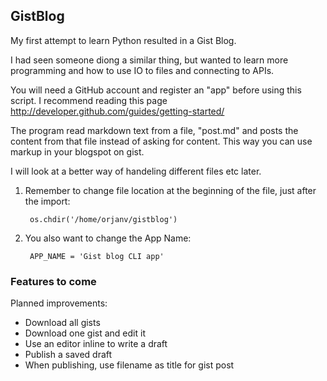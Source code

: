 ## GistBlog

My first attempt to learn Python resulted in a Gist Blog.

I had seen someone diong a similar thing, but wanted to learn more programming and how to use IO to files and connecting to APIs.

You will need a GitHub account and register an "app" before using this script. I recommend reading this page
	http://developer.github.com/guides/getting-started/

The program read markdown text from a file, "post.md" and posts the content from that file instead of asking for content. This way you can use markup in your blogspot on gist.

I will look at a better way of handeling different files etc later.

1. Remember to change file location at the beginning of the file, just after the import:

		os.chdir('/home/orjanv/gistblog')

2. You also want to change the App Name:

		APP_NAME = 'Gist blog CLI app'

### Features to come

Planned improvements:

* Download all gists
* Download one gist and edit it
* Use an editor inline to write a draft
* Publish a saved draft
* When publishing, use filename as title for gist post
